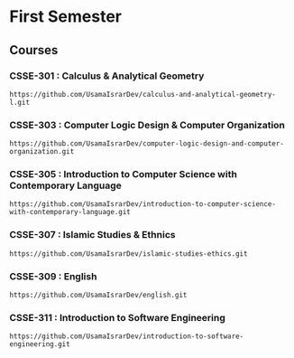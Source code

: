 # First Semester

## Courses

### CSSE-301 : Calculus & Analytical Geometry
```
https://github.com/UsamaIsrarDev/calculus-and-analytical-geometry-l.git
```

### CSSE-303 : Computer Logic Design & Computer Organization
```
https://github.com/UsamaIsrarDev/computer-logic-design-and-computer-organization.git
```

### CSSE-305 : Introduction to Computer Science with Contemporary Language
```
https://github.com/UsamaIsrarDev/introduction-to-computer-science-with-contemporary-language.git
```

### CSSE-307 : Islamic Studies & Ethnics
```
https://github.com/UsamaIsrarDev/islamic-studies-ethics.git
```

### CSSE-309 : English
```
https://github.com/UsamaIsrarDev/english.git
```

### CSSE-311 : Introduction to Software Engineering
```
https://github.com/UsamaIsrarDev/introduction-to-software-engineering.git
```
